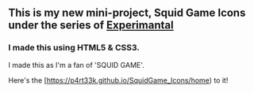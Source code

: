 ## This is my new mini-project, Squid Game Icons under the series of [Experimantal](https://github.com/P4RT33K/Experimental)
### I made this using HTML5 & CSS3.

I made this as I'm a fan of 'SQUID GAME'.

Here's the [https://p4rt33k.github.io/SquidGame_Icons/home) to it!
